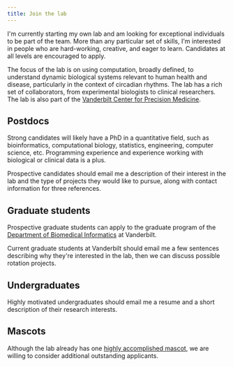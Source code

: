 ```yaml
---
title: Join the lab
---
```


I'm currently starting my own lab and am looking for exceptional individuals to be part of the team. More than any particular set of skills, I'm interested in people who are hard-working, creative, and eager to learn. Candidates at all levels are encouraged to apply.

The focus of the lab is on using computation, broadly defined, to understand dynamic biological systems relevant to human health and disease, particularly in the context of circadian rhythms. The lab has a rich set of collaborators, from experimental biologists to clinical researchers. The lab is also part of the [Vanderbilt Center for Precision Medicine](https://www.vumc.org/cpm).

## Postdocs

Strong candidates will likely have a PhD in a quantitative field, such as bioinformatics, computational biology, statistics, engineering, computer science, etc. Programming experience and experience working with biological or clinical data is a plus.

Prospective candidates should email me a description of their interest in the lab and the type of projects they would like to pursue, along with contact information for three references.

## Graduate students

Prospective graduate students can apply to the graduate program of the [Department of Biomedical Informatics](https://www.vumc.org/dbmi/research-ms-and-phd-program) at Vanderbilt.

Current graduate students at Vanderbilt should email me a few sentences describing why they're interested in the lab, then we can discuss possible rotation projects.

## Undergraduates

Highly motivated undergraduates should email me a resume and a short description of their research interests.

## Mascots

Although the lab already has one [highly accomplished mascot](http://www.dogshowscores.com/dogs/DN33239206), we are willing to consider additional outstanding applicants.
